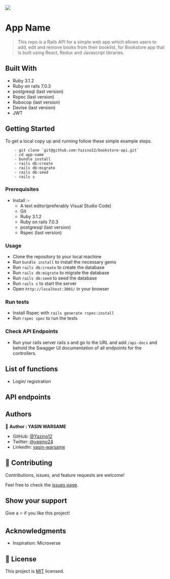 ![](https://img.shields.io/badge/-Yazino12-yellow)

# App Name

> This repo is a Rails API for a simple web app which allows users to add, edit and remove books from their booklist, for Bookstore app that is built using React, Redux and Javascript libraries.

## Built With

- Ruby 3.1.2
- Ruby on rails 7.0.3
- postgresql (last version)
- Rspec (last version)
- Rubocop (last version)
- Devise (last version)
- JWT

## Getting Started

To get a local copy up and running follow these simple example steps.

```
    - git clone `git@github.com:Yazino12/bookstore-api.git`
    - cd app-name
    - bundle install
    - rails db:create
    - rails db:migrate
    - rails db:seed
    - rails s
```

### Prerequisites

- Install :-
  - A text editor(preferably Visual Studio Code)
  - Git
  - Ruby 3.1.2
  - Ruby on rails 7.0.3
  - postgresql (last version)
  - Rspec (last version)

### Usage

- Clone the repository to your local machine
- Run `bundle install` to install the necessary gems
- Run `rails db:create` to create the database
- Run `rails db:migrate` to migrate the database
- Run `rails db:seed` to seed the database
- Run `rails s` to start the server
- Open `http://localhost:3001/` in your browser

### Run tests

- Install Rspec with `rails generate rspec:install`
- Run `rspec spec` to run the tests

### Check API Endpoints

- Run your rails server rails s and go to the URL and add `/api-docs` and behold the Swagger UI documentation of all endpoints for the controllers.

## List of functions

- Login/ registration

## API endpoints

## Authors

👤 **Author : YASIN WARSAME**

- GitHub: [@Yazino12](https://github.com/Yazino12)
- Twitter: [@yasino24](https://twitter.com/Gedeon191)
- LinkedIn: [yasin-warsame](https://linkedin.com/in/yasin-warsame-a4176217a)

## 🤝 Contributing

Contributions, issues, and feature requests are welcome!

Feel free to check the [issues page](https://github.com/Yazino12/bookstore-api/issues).

## Show your support

Give a ⭐️ if you like this project!

## Acknowledgments

- Inspiration: Microverse

## 📝 License

This project is [MIT](./MIT.md) licensed.
